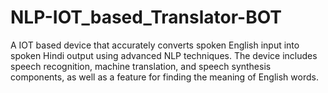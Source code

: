 # NLP-IOT_based_Translator-BOT
A IOT based device that accurately converts spoken English input into spoken Hindi output using advanced NLP techniques. The device includes speech recognition, machine translation, and speech synthesis components, as well as a feature for finding the meaning of English words. 
